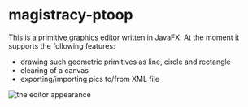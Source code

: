 # magistracy-ptoop

This is a primitive graphics editor written in JavaFX.
At the moment it supports the following features:

- drawing such geometric primitives as line, circle and rectangle
- clearing of a canvas
- exporting/importing pics to/from XML file


![the editor appearance](https://monosnap.com/image/E4zgndjdJ9SSibuvy62VV2j087jr0u.png)
